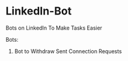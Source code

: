 # LinkedIn-Bot
Bots on LinkedIn To Make Tasks Easier

Bots:
1. Bot to Withdraw Sent Connection Requests
